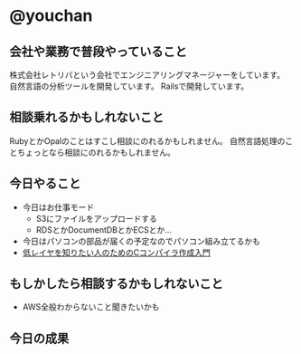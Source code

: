 # @youchan

## 会社や業務で普段やっていること

株式会社レトリバという会社でエンジニアリングマネージャーをしています。  
自然言語の分析ツールを開発しています。
Railsで開発しています。

## 相談乗れるかもしれないこと

RubyとかOpalのことはすこし相談にのれるかもしれません。
自然言語処理のことちょっとなら相談にのれるかもしれません。

## 今日やること

* 今日はお仕事モード
  * S3にファイルをアップロードする
  * RDSとかDocumentDBとかECSとか…
* 今日はパソコンの部品が届くの予定なのでパソコン組み立てるかも
* [低レイヤを知りたい人のためのCコンパイラ作成入門](https://www.sigbus.info/compilerbook)

## もしかしたら相談するかもしれないこと

* AWS全般わからないこと聞きたいかも

## 今日の成果

